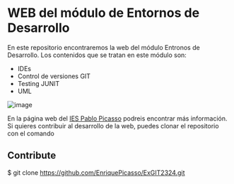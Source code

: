 # WEB del módulo de Entornos de Desarrollo
En este repositorio encontraremos la web del módulo Entronos de Desarrollo. Los contenidos que se tratan en este módulo son:
* IDEs
* Control de versiones GIT
* Testing JUNIT
* UML

![image](https://github.com/NestorHL/Prueba/assets/148748908/4e302b93-8241-4f0d-9a09-d53522c5a584)



En la página web del [IES Pablo Picasso](https://iespablopicasso.info/web20/) podreis encontrar más información.
Si quieres contribuir al desarrollo de la web, puedes clonar el repositorio con el comando

## Contribute
$ git clone  https://github.com/EnriquePicasso/ExGIT2324.git

